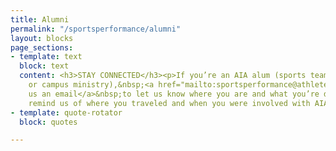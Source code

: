 ```yaml
---
title: Alumni
permalink: "/sportsperformance/alumni"
layout: blocks
page_sections:
- template: text
  block: text
  content: <h3>STAY CONNECTED</h3><p>If you’re an AIA alum (sports teams, camps, projects
    or campus ministry),&nbsp;<a href="mailto:sportsperformance@athletesinaction.org">send
    us an email</a>&nbsp;to let us know where you are and what you’re doing. Please
    remind us of where you traveled and when you were involved with AIA.</p>
- template: quote-rotator
  block: quotes

---
```

